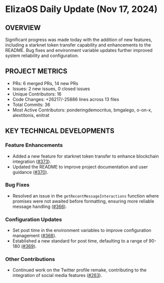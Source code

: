 # ElizaOS Daily Update (Nov 17, 2024)

## OVERVIEW 
Significant progress was made today with the addition of new features, including a starknet token transfer capability and enhancements to the README. Bug fixes and environment variable updates further improved system reliability and configuration.

## PROJECT METRICS
- PRs: 6 merged PRs, 14 new PRs
- Issues: 2 new issues, 0 closed issues
- Unique Contributors: 16
- Code Changes: +26217/-25886 lines across 13 files
- Total Commits: 36
- Most Active Contributors: ponderingdemocritus, bmgalego, o-on-x, alextitonis, enitrat

## KEY TECHNICAL DEVELOPMENTS

### Feature Enhancements
- Added a new feature for starknet token transfer to enhance blockchain integration ([#373](https://github.com/elizaos/eliza/pull/373)).
- Updated the README to improve project documentation and user guidance ([#370](https://github.com/elizaos/eliza/pull/370)).

### Bug Fixes
- Resolved an issue in the `getRecentMessageInteractions` function where promises were not awaited before formatting, ensuring more reliable message handling ([#366](https://github.com/elizaos/eliza/pull/366)).

### Configuration Updates
- Set post time in the environment variables to improve configuration management ([#368](https://github.com/elizaos/eliza/pull/368)).
- Established a new standard for post time, defaulting to a range of 90-180 ([#369](https://github.com/elizaos/eliza/pull/369)).

### Other Contributions
- Continued work on the Twitter profile remake, contributing to the integration of social media features ([#263](https://github.com/elizaos/eliza/pull/263)).